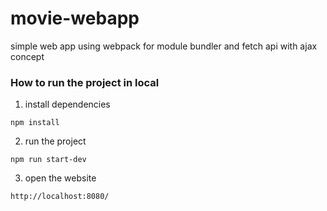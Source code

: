 # movie-webapp
simple web app using webpack for module bundler and fetch api with ajax concept

### How to run the project in local

1. install dependencies 
```
npm install
```
2. run the project
```
npm run start-dev
```
3. open the website
```
http://localhost:8080/
```
